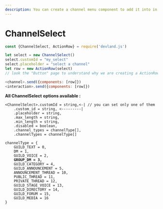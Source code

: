```yaml
---
description: You can create a channel menu component to add it into in a message.
---
```


# ChannelSelect

```javascript
const {ChannelSelect, ActionRow} = require('devland.js')

let select = new ChannelSelect()
select.customId = "my_select"
select.placeholder = "select a channel"
let row = new ActionRow(select)
// look the "Button" page to understand why we are creating a ActionRow

<channel>.send({components: [row]})
<interaction>.send({components: [row]})
```

**All ChannelSelect** **options available :**

<pre class="language-javascript"><code class="lang-javascript">&#x3C;ChannelSelect>.customId = string,&#x3C;-| // you can set only one of them
    .custom_id = string, &#x3C;---------|
    .placeholder = string,
    .max_length = string,
    .min_length = string,
    .disabled = boolean,
    .channel_types = channelType[],
    .channelTypes = channelType[]
    
channelType = {
    GUILD_TEXT = 0,
    DM = 1,
    GUILD_VOICE = 2,
<strong>    GROUP_DM = 3,
</strong>    GUILD_CATEGORY = 4,
    GUILD_ANNOUNCEMENT = 5,
    ANNOUNCEMENT_THREAD = 10,
    PUBLIC_THREAD = 11,
    PRIVATE_THREAD = 12,
    GUILD_STAGE_VOICE = 13,
    GUILD_DIRECTORY = 14,
    GUILD_FORUM = 15,
    GUILD_MEDIA = 16
}
</code></pre>
